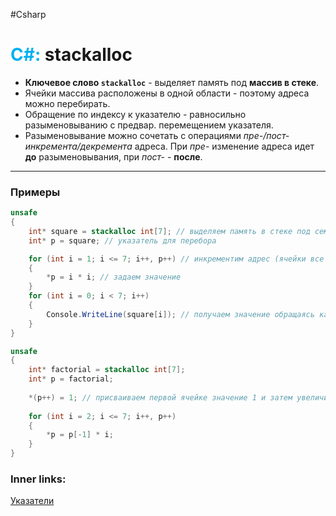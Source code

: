 #Csharp 
# <font color="#00b0f0">C#:</font> stackalloc

- **Ключевое слово `stackalloc`** - выделяет память под **массив в стеке**.
- Ячейки массива расположены в одной области - поэтому адреса можно перебирать.
- Обращение по индексу к указателю - равносильно разыменовыванию с предвар. перемещением указателя.
- Разыменовывание можно сочетать с операциями *пре-/пост- инкремента/декремента* адреса. При *пре-* изменение адреса идет **до** разыменовывания, при *пост-* - **после**.

---

### Примеры

```csharp
unsafe
{
    int* square = stackalloc int[7]; // выделяем память в стеке под семь объектов int - постоянный указатель для хранения точки начала
    int* p = square; // указатель для перебора

    for (int i = 1; i <= 7; i++, p++) // инкрементим адрес (ячейки все идут подряд)
    {
        *p = i * i; // задаем значение
    }
    for (int i = 0; i < 7; i++)
    {
        Console.WriteLine(square[i]); // получаем значение обращаясь как к обычному массиву - то же самое что *(square + i)
    }
}
```

```csharp
unsafe
{
    int* factorial = stackalloc int[7]; 
    int* p = factorial;
 
    *(p++) = 1; // присваиваем первой ячейке значение 1 и затем увеличиваем указатель
    
    for (int i = 2; i <= 7; i++, p++)
    {
        *p = p[-1] * i;
    }
}
```

### Inner links:
[Указатели](1.%20Languages/C-sharp/GC/Указатели.md)
